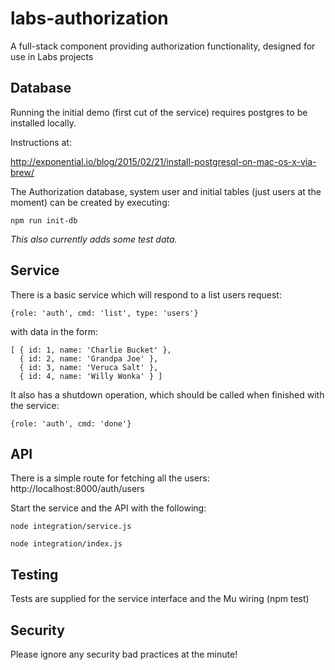 # labs-authorization

A full-stack component providing authorization functionality, designed for use in Labs projects

## Database

Running the initial demo (first cut of the service) requires postgres to
be installed locally.

Instructions at:

http://exponential.io/blog/2015/02/21/install-postgresql-on-mac-os-x-via-brew/

The Authorization database, system user and initial tables (just users at the moment)
can be created by executing:

    npm run init-db
    
_This also currently adds some test data._

## Service

There is a basic service which will respond to a list users request:

    {role: 'auth', cmd: 'list', type: 'users'}

with data in the form:

    [ { id: 1, name: 'Charlie Bucket' },
      { id: 2, name: 'Grandpa Joe' },
      { id: 3, name: 'Veruca Salt' },
      { id: 4, name: 'Willy Wonka' } ]

It also has a shutdown operation, which should be called when finished with the
service:

    {role: 'auth', cmd: 'done'}

## API

There is a simple route for fetching all the users: http://localhost:8000/auth/users

Start the service and the API with the following:

    node integration/service.js
    
    node integration/index.js 

## Testing

Tests are supplied for the service interface and the Mu wiring (npm test)

## Security

Please ignore any security bad practices at the minute!
